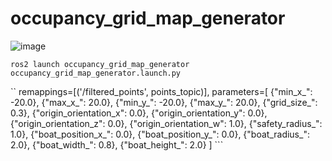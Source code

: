 # occupancy_grid_map_generator

![image](https://github.com/lidarmansiwon/occupancy_grid_map_generator/assets/117976120/f80b6317-41c4-4f63-9542-fc5a51d46d78)

```
ros2 launch occupancy_grid_map_generator occupancy_grid_map_generator.launch.py
```


``
remappings=[('/filtered_points', points_topic)],
        parameters=[
            {"min_x_": -20.0},
            {"max_x_": 20.0},
            {"min_y_": -20.0},
            {"max_y_": 20.0},
            {"grid_size_": 0.3},
            {"origin_orientation_x": 0.0},
            {"origin_orientation_y": 0.0},
            {"origin_orientation_z": 0.0},
            {"origin_orientation_w": 1.0},
            {"safety_radius_": 1.0},
            {"boat_position_x_": 0.0},
            {"boat_position_y_": 0.0},
            {"boat_radius_": 2.0},
            {"boat_width_": 0.8},
            {"boat_height_": 2.0}
        ] 
        ```

        
